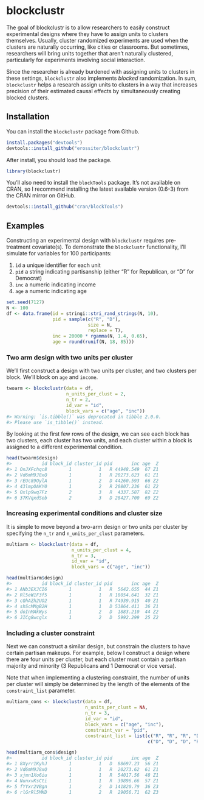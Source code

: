
<!-- README.md is generated from README.Rmd. Please edit that file -->

# blockclustr

The goal of blockclustr is to allow researchers to easily construct
experimental designs where they have to assign units to clusters
themselves. Usually, cluster randomized experiments are used when the
clusters are naturally occurring, like cities or classrooms. But
sometimes, researchers will bring units together that aren’t naturally
clustered, particularly for experiments involving social interaction.

Since the researcher is already burdened with assigning units to
clusters in these settings, `blockclustr` also implements *blocked*
randomization. In sum, `blockclustr` helps a research assign units to
clusters in a way that increases precision of their estimated causal
effects by simultaneously creating blocked clusters.

## Installation

You can install the `blockclustr` package from Github.

``` r
install.packages("devtools")
devtools::install_github("erossiter/blockclustr")
```

After install, you should load the package.

``` r
library(blockclustr)
```

You’ll also need to install the `blockTools` package. It’s not available
on CRAN, so I recommend installing the latest available version (0.6-3)
from the CRAN mirror on GitHub.

``` r
devtools::install_github("cran/blockTools")
```

## Examples

Constructing an experimental design with `blockclustr` requires
pre-treatment covariate(s). To demonstrate the `blockclustr`
functionality, I’ll simulate for variables for 100 participants:

1.  `id` a unique identifier for each unit
2.  `pid` a string indicating partisanship (either “R” for Republican,
    or “D” for Democrat)
3.  `inc` a numeric indicating income
4.  `age` a numeric indicating age

<!-- end list -->

``` r
set.seed(7127)
N <- 100
df <- data.frame(id = stringi::stri_rand_strings(N, 10),
                 pid = sample(c("R", "D"),
                              size = N,
                              replace = T),
                 inc = 20000 * rgamma(N, 1.4, 0.65),
                 age = round(runif(N, 18, 85)))
```

### Two arm design with two units per cluster

We’ll first construct a design with two units per cluster, and two
clusters per block. We’ll block on `age` and `income`.

``` r
twoarm <- blockclustr(data = df,
                      n_units_per_clust = 2,
                      n_tr = 2,
                      id_var = "id",
                      block_vars = c("age", "inc"))
#> Warning: `is.tibble()` was deprecated in tibble 2.0.0.
#> Please use `is_tibble()` instead.
```

By looking at the first few rows of the design, we can see each block
has two clusters, each cluster has two units, and each cluster within a
block is assigned to a different experimental condition.

``` r
head(twoarm$design)
#>           id block_id cluster_id pid       inc age  Z
#> 1 OnJXFchqc8        1          1   R 44948.549  67 Z1
#> 2 Vd6mM9J8xQ        1          1   R 20273.623  61 Z1
#> 3 rEUc89OylA        1          2   D 44260.593  66 Z2
#> 4 43lmpOAKY0        1          2   R 20807.236  61 Z2
#> 5 Oxlp9wq7Fz        2          3   R  4337.587  82 Z2
#> 6 37KVqxdSeb        2          3   D 28427.700  69 Z2
```

### Increasing experimental conditions and cluster size

It is simple to move beyond a two-arm design or two units per cluster by
specifying the `n_tr` and `n_units_per_clust` parameters.

``` r
multiarm <- blockclustr(data = df,
                        n_units_per_clust = 4,
                        n_tr = 3,
                        id_var = "id",
                        block_vars = c("age", "inc"))

head(multiarm$design)
#>           id block_id cluster_id pid       inc age  Z
#> 1 ANb3EXJCI6        1          1   R  5642.655  44 Z1
#> 2 Rl5eW1F3f5        1          1   R 18054.641  32 Z1
#> 3 cQhAZh2UO2        1          1   R 74939.915  40 Z1
#> 4 shScMMgB2H        1          1   D 53864.411  36 Z1
#> 5 doInMAkWys        1          2   D  1883.210  44 Z2
#> 6 JICg8wcglx        1          2   D  5992.299  25 Z2
```

### Including a cluster constraint

Next we can construct a similar design, but constrain the clusters to
have certain partisan makeups. For example, below I construct a design
where there are four units per cluster, but each cluster must contain a
partisan majority and minority (3 Republicans and 1 Democrat or vice
versa).

Note that when implementing a clustering constraint, the number of units
per cluster will simply be determined by the length of the elements of
the `constraint_list` parameter.

``` r
multiarm_cons <- blockclustr(data = df,
                             n_units_per_clust = NA,
                             n_tr = 3,
                             id_var = "id",
                             block_vars = c("age", "inc"),
                             constraint_var = "pid",
                             constraint_list = list(c("R", "R", "R", "D"),
                                                    c("D", "D", "D", "R")))

head(multiarm_cons$design)
#>           id block_id cluster_id pid       inc age  Z
#> 1 8Xyrr1KyhJ        1          1   D  88697.23  56 Z1
#> 2 Vd6mM9J8xQ        1          1   R  20273.62  61 Z1
#> 3 xjmn1Xo6iu        1          1   R  54017.56  48 Z1
#> 4 NunxvKsCti        1          1   R  39896.66  57 Z1
#> 5 fYYxr2VBgn        1          2   D 141820.79  36 Z3
#> 6 rlGrRl5MKD        1          2   R  29056.71  62 Z3
```

